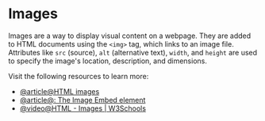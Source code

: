 # Images

Images are a way to display visual content on a webpage. They are added to HTML documents using the `<img>` tag, which links to an image file. Attributes like `src` (source), `alt` (alternative text), `width`, and `height` are used to specify the image's location, description, and dimensions.

Visit the following resources to learn more:

- [@article@HTML images](https://developer.mozilla.org/en-US/docs/Learn_web_development/Core/Structuring_content/HTML_images)
- [@article@<img>: The Image Embed element](https://developer.mozilla.org/en-US/docs/Web/HTML/Reference/Elements/img)
- [@video@HTML - Images | W3Schools](https://www.youtube.com/watch?v=FmoYRiepmOE)